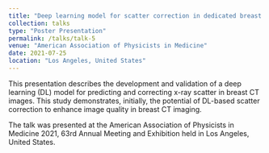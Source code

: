 ```yaml
---
title: "Deep learning model for scatter correction in dedicated breast CT"
collection: talks
type: "Poster Presentation"
permalink: /talks/talk-5
venue: "American Association of Physicists in Medicine"
date: 2021-07-25
location: "Los Angeles, United States"
---
```


This presentation describes the development and validation of a deep learning (DL) model for predicting and correcting x-ray scatter in breast CT images. 
This study demonstrates, initially, the potential of DL-based scatter correction to enhance image quality in breast CT imaging.

The talk was presented at the American Association of Physicists in Medicine 2021, 63rd Annual Meeting and Exhibition held in Los Angeles, United States.
